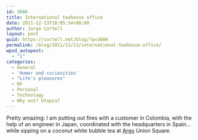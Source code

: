 ```yaml
---
id: 3686
title: International teahouse office
date: 2011-12-13T18:05:54+00:00
author: Jorge Cortell
layout: post
guid: https://cortell.net/blog/?p=3686
permalink: /blog/2011/12/13/international-teahouse-office/
wpsd_autopost:
  - "1"
categories:
  - General
  - 'Humor and curiosities'
  - "Life's pleasures"
  - NY
  - Personal
  - Technology
  - Why not? Utopia?
---
```

Pretty amazing: I am putting out fires with a customer in Colombia, with the help of an engineer in Japan, coordinated with the headquarters in Spain... while sipping on a coconut white bubble tea at <a title="Argo" href="https://www.argotea.com/" target="_blank">Argo</a> Union Square.